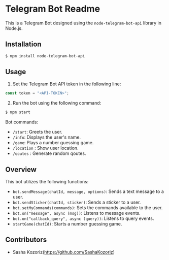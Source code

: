 # Telegram Bot Readme

This is a Telegram Bot designed using the `node-telegram-bot-api` library in Node.js.

## Installation
```bash
$ npm install node-telegram-bot-api
```

## Usage
1. Set the Telegram Bot API token in the following line:
```javascript
const token = "<API-TOKEN>";
```
2. Run the bot using the following command:
```bash
$ npm start
```
Bot commands:
- `/start`: Greets the user.
- `/info`: Displays the user's name.
- `/game`: Plays a number guessing game.
- `/location` : Show user location.
- `/qoutes` : Generate random qoutes.
## Overview
This bot utilizes the following functions:
- `bot.sendMessage(chatId, message, options)`: Sends a text message to a user.
- `bot.sendSticker(chatId, sticker)`: Sends a sticker to a user.
- `bot.setMyCommands(commands)`: Sets the commands available to the user.
- `bot.on("message", async (msg))`: Listens to message events.
- `bot.on("callback_query", async (query))`: Listens to query events.
- `startGame(chatId)`: Starts a number guessing game.

## Contributors
- Sasha Kozoriz(https://github.com/SashaKozoriz)

